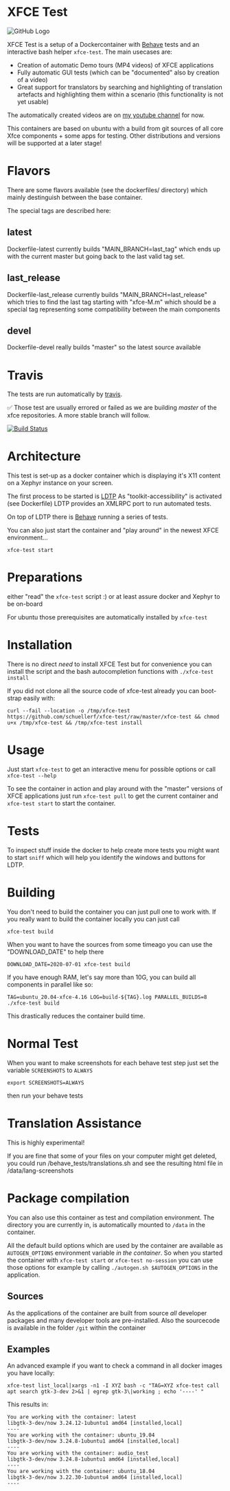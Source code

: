# XFCE Test

![GitHub Logo](main_screenshot.png)

XFCE Test is a setup of a Dockercontainer with [Behave](https://github.com/behave/behave) tests and an interactive bash helper `xfce-test`.
The main usecases are:

 * Creation of automatic Demo tours (MP4 videos) of XFCE applications
 * Fully automatic GUI tests
   (which can be "documented" also by creation of a video)
 * Great support for translators by searching and highlighting of
   translation artefacts and highlighting them within a scenario
   (this functionality is not yet usable)

The automatically created videos are on [my youtube channel](https://www.youtube.com/user/schuellerf) for now.

This containers are based on ubuntu with a build from git sources of all core Xfce components + some apps for testing.
Other distributions and versions will be supported at a later stage!

# Flavors

There are some flavors available (see the dockerfiles/ directory) which mainly destinguish between the base container.

The special tags are described here:

## latest
Dockerfile-latest currently builds "MAIN_BRANCH=last_tag" which ends up with the current master but going back to the last valid tag set.

## last_release
Dockerfile-last_release currently builds "MAIN_BRANCH=last_release" which tries to find the last tag starting with "xfce-M.m" which should be a special tag representing some compatibility between the main components

## devel
Dockerfile-devel really builds "master" so the latest source available

# Travis

The tests are run automatically by [travis](https://travis-ci.org/schuellerf/xfce-test).

:white_check_mark: Those test are usually errored or failed as we are building _master_ of the xfce repositories. A more stable branch will follow.

[![Build Status](https://travis-ci.org/schuellerf/xfce-test.svg?branch=master)](https://travis-ci.org/schuellerf/xfce-test)

# Architecture

This test is set-up as a docker container which is displaying it's X11 content on a Xephyr instance on your screen.

The first process to be started is [LDTP](https://ldtp.freedesktop.org/wiki/)
As "toolkit-accessibility" is activated (see Dockerfile) LDTP provides an XMLRPC port to run automated tests.

On top of LDTP there is [Behave](https://github.com/behave/behave) running a series of tests.

You can also just start the container and "play around" in the newest XFCE environment...
```
xfce-test start
```

# Preparations

either "read" the `xfce-test` script :) or at least assure docker and Xephyr to be on-board

For ubuntu those prerequisites are automatically installed by `xfce-test`

# Installation

There is no direct _need_ to install XFCE Test but for convenience you can install the script and the bash autocompletion functions with `./xfce-test install`

If you did not clone all the source code of xfce-test already you can boot-strap easily with:
```
curl --fail --location -o /tmp/xfce-test https://github.com/schuellerf/xfce-test/raw/master/xfce-test && chmod u+x /tmp/xfce-test && /tmp/xfce-test install
```

# Usage

Just start `xfce-test` to get an interactive menu for possible options or call `xfce-test --help`

To see the container in action and play around with the "master" versions of XFCE applications just run `xfce-test pull` to get the current container and `xfce-test start` to start the container.

# Tests

To inspect stuff inside the docker to help create more tests you might want to start `sniff` which will help you identify the windows and buttons for LDTP.

# Building

You don't need to build the container you can just pull one to work with. If you really want to build the container locally you can just call

```
xfce-test build
```

When you want to have the sources from some timeago you can use the "DOWNLOAD_DATE" to help there
```
DOWNLOAD_DATE=2020-07-01 xfce-test build
```

If you have enough RAM, let's say more than 10G, you can build all components in parallel like so:

```
TAG=ubuntu_20.04-xfce-4.16 LOG=build-${TAG}.log PARALLEL_BUILDS=8 ./xfce-test build
```

This drastically reduces the container build time.

# Normal Test

When you want to make screenshots for each behave test step just set the variable `SCREENSHOTS` to `ALWAYS`

```
export SCREENSHOTS=ALWAYS
```

then run your behave tests

# Translation Assistance

This is highly experimental!

If you are fine that some of your files on your computer might get deleted, 
you could run /behave_tests/translations.sh and see the resulting html file in /data/lang-screenshots


# Package compilation

You can also use this container as test and compilation environment. The directory you are currently in, is automatically mounted to `/data` in the container.

All the default build options which are used by the container are available as `AUTOGEN_OPTIONS` environment variable *in the container*.
So when you started the container with `xfce-test start` or `xfce-test no-session` you can use those options for example by calling `./autogen.sh $AUTOGEN_OPTIONS` in the application.

## Sources
As the applications of the container are built from source _all_ developer packages and many developer tools are pre-installed. Also the sourcecode is available in the folder `/git` within the container

## Examples
An advanced example if you want to check a command in all docker images you have locally:
```
xfce-test list_local|xargs -n1 -I XYZ bash -c "TAG=XYZ xfce-test call apt search gtk-3-dev 2>&1 | egrep gtk-3\|working ; echo '----' "
```

This results in:
```
You are working with the container: latest
libgtk-3-dev/now 3.24.12-1ubuntu1 amd64 [installed,local]
----
You are working with the container: ubuntu_19.04
libgtk-3-dev/now 3.24.8-1ubuntu1 amd64 [installed,local]
----
You are working with the container: audio_test
libgtk-3-dev/now 3.24.8-1ubuntu1 amd64 [installed,local]
----
You are working with the container: ubuntu_18.04
libgtk-3-dev/now 3.22.30-1ubuntu4 amd64 [installed,local]
---- 
```
